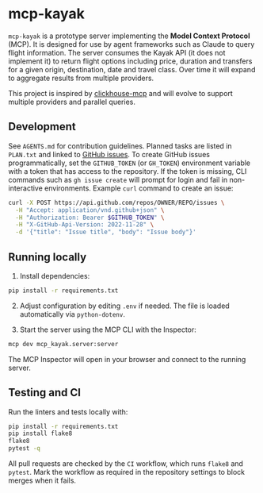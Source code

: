 # mcp-kayak

`mcp-kayak` is a prototype server implementing the **Model Context Protocol** (MCP). It is designed for use by agent frameworks such as Claude to query flight information. The server consumes the Kayak API (it does not implement it) to return flight options including price, duration and transfers for a given origin, destination, date and travel class. Over time it will expand to aggregate results from multiple providers.

This project is inspired by [clickhouse-mcp](https://github.com/izaitsevfb/clickhouse-mcp) and will evolve to support multiple providers and parallel queries.

## Development

See `AGENTS.md` for contribution guidelines. Planned tasks are listed in `PLAN.txt` and linked to [GitHub issues](https://github.com/wdvr/mcp-kayak/issues).
To create GitHub issues programmatically, set the `GITHUB_TOKEN` (or `GH_TOKEN`) environment variable with a token that has access to the repository. If the token is missing, CLI commands such as `gh issue create` will prompt for login and fail in non-interactive environments.
Example `curl` command to create an issue:

```bash
curl -X POST https://api.github.com/repos/OWNER/REPO/issues \
  -H "Accept: application/vnd.github+json" \
  -H "Authorization: Bearer $GITHUB_TOKEN" \
  -H "X-GitHub-Api-Version: 2022-11-28" \
  -d '{"title": "Issue title", "body": "Issue body"}'
```

## Running locally

1. Install dependencies:

```bash
pip install -r requirements.txt
```

2. Adjust configuration by editing `.env` if needed. The file is loaded automatically via `python-dotenv`.

3. Start the server using the MCP CLI with the Inspector:

```bash
mcp dev mcp_kayak.server:server
```

The MCP Inspector will open in your browser and connect to the running server.

## Testing and CI

Run the linters and tests locally with:

```bash
pip install -r requirements.txt
pip install flake8
flake8
pytest -q
```

All pull requests are checked by the `CI` workflow, which runs `flake8` and
`pytest`. Mark the workflow as required in the repository settings to block
merges when it fails.

